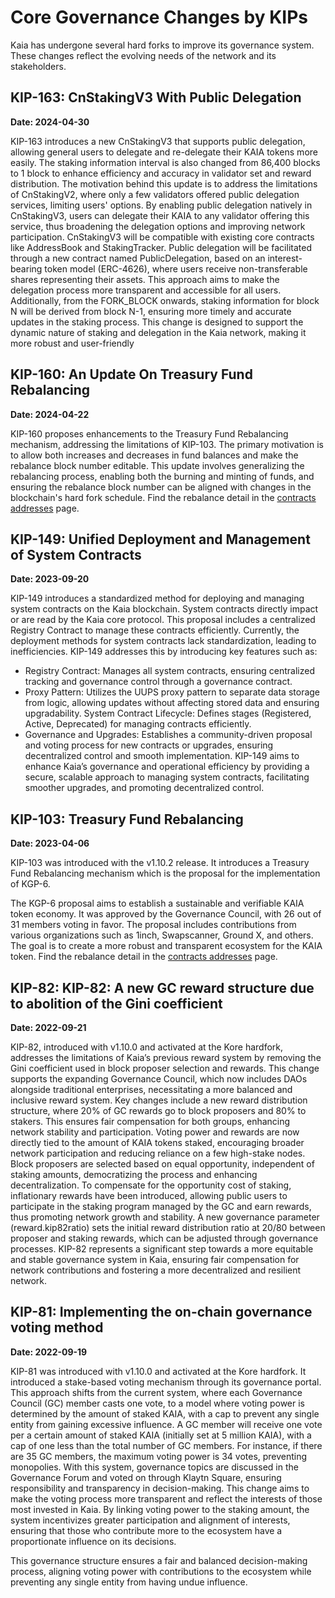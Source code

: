 # Core Governance Changes by KIPs

 Kaia has undergone several hard forks to improve its governance system. These changes reflect the evolving needs of the network and its stakeholders.

## KIP-163: CnStakingV3 With Public Delegation <a id="KIP-163"></a>
**Date: 2024-04-30**

KIP-163 introduces a new CnStakingV3 that supports public delegation, allowing general users to delegate and re-delegate their KAIA tokens more easily. The staking information interval is also changed from 86,400 blocks to 1 block to enhance efficiency and accuracy in validator set and reward distribution.
The motivation behind this update is to address the limitations of CnStakingV2, where only a few validators offered public delegation services, limiting users' options. By enabling public delegation natively in CnStakingV3, users can delegate their KAIA to any validator offering this service, thus broadening the delegation options and improving network participation.
CnStakingV3 will be compatible with existing core contracts like AddressBook and StakingTracker. Public delegation will be facilitated through a new contract named PublicDelegation, based on an interest-bearing token model (ERC-4626), where users receive non-transferable shares representing their assets. This approach aims to make the delegation process more transparent and accessible for all users.
Additionally, from the FORK_BLOCK onwards, staking information for block N will be derived from block N-1, ensuring more timely and accurate updates in the staking process. This change is designed to support the dynamic nature of staking and delegation in the Kaia network, making it more robust and user-friendly

## KIP-160: An Update On Treasury Fund Rebalancing <a id="KIP-160"></a>
**Date: 2024-04-22**

KIP-160 proposes enhancements to the Treasury Fund Rebalancing mechanism, addressing the limitations of KIP-103. The primary motivation is to allow both increases and decreases in fund balances and make the rebalance block number editable. This update involves generalizing the rebalancing process, enabling both the burning and minting of funds, and ensuring the rebalance block number can be aligned with changes in the blockchain's hard fork schedule. Find the rebalance detail in the [contracts addresses](../../../references/contract-addresses) page.

## KIP-149: Unified Deployment and Management of System Contracts <a id="KIP-149"></a>
**Date: 2023-09-20**

KIP-149 introduces a standardized method for deploying and managing system contracts on the Kaia blockchain. System contracts directly impact or are read by the Kaia core protocol. This proposal includes a centralized Registry Contract to manage these contracts efficiently. Currently, the deployment methods for system contracts lack standardization, leading to inefficiencies. KIP-149 addresses this by introducing key features such as:
- Registry Contract: Manages all system contracts, ensuring centralized tracking and governance control through a governance contract.
- Proxy Pattern: Utilizes the UUPS proxy pattern to separate data storage from logic, allowing updates without affecting stored data and ensuring upgradability.
System Contract Lifecycle: Defines stages (Registered, Active, Deprecated) for managing contracts efficiently.
- Governance and Upgrades: Establishes a community-driven proposal and voting process for new contracts or upgrades, ensuring decentralized control and smooth implementation.
KIP-149 aims to enhance Kaia’s governance and operational efficiency by providing a secure, scalable approach to managing system contracts, facilitating smoother upgrades, and promoting decentralized control.


## KIP-103: Treasury Fund Rebalancing <a id="KIP-103"></a>
**Date: 2023-04-06**

KIP-103 was introduced with the v1.10.2 release. It introduces a Treasury Fund Rebalancing mechanism which is the proposal for the implementation of KGP-6.

The KGP-6 proposal aims to establish a sustainable and verifiable KAIA token economy. It was approved by the Governance Council, with 26 out of 31 members voting in favor. The proposal includes contributions from various organizations such as 1inch, Swapscanner, Ground X, and others. The goal is to create a more robust and transparent ecosystem for the KAIA token. Find the rebalance detail in the [contracts addresses](../../../references/contract-addresses) page.

## KIP-82: KIP-82: A new GC reward structure due to abolition of the Gini coefficient <a id="KIP-82"></a>
**Date: 2022-09-21**

KIP-82, introduced with v1.10.0 and activated at the Kore hardfork, addresses the limitations of Kaia’s previous reward system by removing the Gini coefficient used in block proposer selection and rewards. This change supports the expanding Governance Council, which now includes DAOs alongside traditional enterprises, necessitating a more balanced and inclusive reward system.
Key changes include a new reward distribution structure, where 20% of GC rewards go to block proposers and 80% to stakers. This ensures fair compensation for both groups, enhancing network stability and participation. Voting power and rewards are now directly tied to the amount of KAIA tokens staked, encouraging broader network participation and reducing reliance on a few high-stake nodes. Block proposers are selected based on equal opportunity, independent of staking amounts, democratizing the process and enhancing decentralization.
To compensate for the opportunity cost of staking, inflationary rewards have been introduced, allowing public users to participate in the staking program managed by the GC and earn rewards, thus promoting network growth and stability.
A new governance parameter (reward.kip82ratio) sets the initial reward distribution ratio at 20/80 between proposer and staking rewards, which can be adjusted through governance processes.
KIP-82 represents a significant step towards a more equitable and stable governance system in Kaia, ensuring fair compensation for network contributions and fostering a more decentralized and resilient network.


## KIP-81: Implementing the on-chain governance voting method <a id="KIP-81"></a>
**Date: 2022-09-19**

KIP-81 was introduced with v1.10.0 and activated at the Kore hardfork. It introduced a stake-based voting mechanism through its governance portal. This approach shifts from the current system, where each Governance Council (GC) member casts one vote, to a model where voting power is determined by the amount of staked KAIA, with a cap to prevent any single entity from gaining excessive influence.
A GC member will receive one vote per a certain amount of staked KAIA (initially set at 5 million KAIA), with a cap of one less than the total number of GC members. For instance, if there are 35 GC members, the maximum voting power is 34 votes, preventing monopolies.
With this system, governance topics are discussed in the Governance Forum and voted on through Klaytn Square, ensuring responsibility and transparency in decision-making.
This change aims to make the voting process more transparent and reflect the interests of those most invested in Kaia. By linking voting power to the staking amount, the system incentivizes greater participation and alignment of interests, ensuring that those who contribute more to the ecosystem have a proportionate influence on its decisions.


This governance structure ensures a fair and balanced decision-making process, aligning voting power with contributions to the ecosystem while preventing any single entity from having undue influence.
